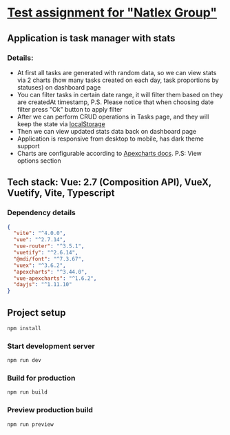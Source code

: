 # [Test assignment for "Natlex Group"](https://test-natlex-group.vercel.app/)

## Application is task manager with stats

### Details:

- At first all tasks are generated with random data, so we can view stats via 2
  charts (how many tasks created on each day, task proportions by statuses) on
  dashboard page
- You can filter tasks in certain date range, it will filter them based on they
  are createdAt timestamp, P.S. Please notice that when choosing date filter
  press "Ok" button to apply filter
- After we can perform CRUD operations in Tasks page, and they will keep the
  state via
  [localStorage](https://developer.mozilla.org/en-US/docs/Web/API/Window/localStorage)
- Then we can view updated stats data back on dashboard page
- Application is responsive from desktop to mobile, has dark theme support
- Charts are configurable according to [Apexcharts
  docs](https://apexcharts.com/docs/options/chart). P.S: View options section

## Tech stack: Vue: 2.7 (Composition API), VueX, Vuetify, Vite, Typescript

### Dependency details

```json
{
  "vite": "^4.0.0",
  "vue": "^2.7.14",
  "vue-router": "^3.5.1",
  "vuetify": "^2.6.14",
  "@mdi/font": "^7.3.67",
  "vuex": "^3.6.2",
  "apexcharts": "^3.44.0",
  "vue-apexcharts": "^1.6.2",
  "dayjs": "^1.11.10"
}
```

## Project setup

```sh
npm install
```

### Start development server

```sh
npm run dev
```

### Build for production

```sh
npm run build
```

### Preview production build

```sh
npm run preview
```
